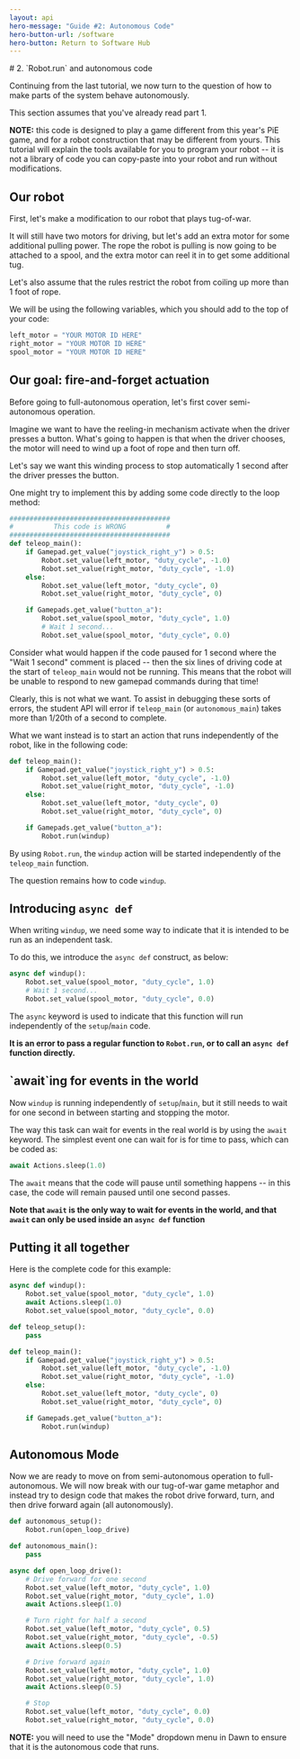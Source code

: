 ```yaml
---
layout: api
hero-message: "Guide #2: Autonomous Code"
hero-button-url: /software
hero-button: Return to Software Hub
---
```

<div class="container" style="max-width:1400px">
<div class="row">

  <div class="col-sm-2">
    <nav id="toc" data-spy="affix" data-toggle="toc"></nav>
  </div>

  <div class="col-sm-10" markdown="1">
# 2. `Robot.run` and autonomous code

Continuing from the last tutorial, we now turn to the question of how to make parts of the system behave autonomously.

This section assumes that you've already read part 1.

**NOTE:** this code is designed to play a game different from this year's PiE game, and for a robot construction that may be different from yours. This tutorial will explain the tools available for you to program your robot -- it is not a library of code you can copy-paste into your robot and run without modifications.

## Our robot

First, let's make a modification to our robot that plays tug-of-war.

It will still have two motors for driving, but let's add an extra motor for some additional pulling power. The rope the robot is pulling is now going to be attached to a spool, and the extra motor can reel it in to get some additional tug.

Let's also assume that the rules restrict the robot from coiling up more than 1 foot of rope.

We will be using the following variables, which you should add to the top of your code:

~~~ python
left_motor = "YOUR MOTOR ID HERE"
right_motor = "YOUR MOTOR ID HERE"
spool_motor = "YOUR MOTOR ID HERE"
~~~

<h2 data-toc-text="Fire-and-forget actuation">Our goal: fire-and-forget actuation</h2>

Before going to full-autonomous operation, let's first cover semi-autonomous operation.

Imagine we want to have the reeling-in mechanism activate when the driver presses a button. What's going to happen is that when the driver chooses, the motor will need to wind up a foot of rope and then turn off.

Let's say we want this winding process to stop automatically 1 second after the driver presses the button.


One might try to implement this by adding some code directly to the loop method:

~~~ python
########################################
#          This code is WRONG          #
########################################
def teleop_main():
    if Gamepad.get_value("joystick_right_y") > 0.5:
        Robot.set_value(left_motor, "duty_cycle", -1.0)
        Robot.set_value(right_motor, "duty_cycle", -1.0)
    else:
        Robot.set_value(left_motor, "duty_cycle", 0)
        Robot.set_value(right_motor, "duty_cycle", 0)

    if Gamepads.get_value("button_a"):
        Robot.set_value(spool_motor, "duty_cycle", 1.0)
        # Wait 1 second...
        Robot.set_value(spool_motor, "duty_cycle", 0.0)
~~~

Consider what would happen if the code paused for 1 second where the "Wait 1 second" comment is placed -- then the six lines of driving code at the start of `teleop_main` would not be running. This means that the robot will be unable to respond to new gamepad commands during that time!

Clearly, this is not what we want. To assist in debugging these sorts of errors, the student API will error if `teleop_main` (or `autonomous_main`) takes more than 1/20th of a second to complete.

What we want instead is to start an action that runs independently of the robot, like in the following code:

~~~ python
def teleop_main():
    if Gamepad.get_value("joystick_right_y") > 0.5:
        Robot.set_value(left_motor, "duty_cycle", -1.0)
        Robot.set_value(right_motor, "duty_cycle", -1.0)
    else:
        Robot.set_value(left_motor, "duty_cycle", 0)
        Robot.set_value(right_motor, "duty_cycle", 0)

    if Gamepads.get_value("button_a"):
        Robot.run(windup)
~~~

By using `Robot.run`, the `windup` action will be started independently of the `teleop_main` function.

The question remains how to code `windup`.

## Introducing `async def`

When writing `windup`, we need some way to indicate that it is intended to be run as an independent task.

To do this, we introduce the `async def` construct, as below:

~~~ python
async def windup():
    Robot.set_value(spool_motor, "duty_cycle", 1.0)
    # Wait 1 second...
    Robot.set_value(spool_motor, "duty_cycle", 0.0)
~~~

The `async` keyword is used to indicate that this function will run independently of the `setup`/`main` code.

__It is an error to pass a regular function to `Robot.run`, or to call an `async def` function directly.__

<h2 data-toc-text="'await'ing events" markdown="1">`await`ing for events in the world</h2>

Now `windup` is running independently of `setup`/`main`, but it still needs to wait for one second in between starting and stopping the motor.

The way this task can wait for events in the real world is by using the `await` keyword. The simplest event one can wait for is for time to pass, which can be coded as:
~~~ python
await Actions.sleep(1.0)
~~~

The `await` means that the code will pause until something happens -- in this case, the code will remain paused until one second passes.

__Note that `await` is the only way to wait for events in the world, and that `await` can only be used inside an `async def` function__

## Putting it all together

Here is the complete code for this example:

~~~ python
async def windup():
    Robot.set_value(spool_motor, "duty_cycle", 1.0)
    await Actions.sleep(1.0)
    Robot.set_value(spool_motor, "duty_cycle", 0.0)

def teleop_setup():
    pass

def teleop_main():
    if Gamepad.get_value("joystick_right_y") > 0.5:
        Robot.set_value(left_motor, "duty_cycle", -1.0)
        Robot.set_value(right_motor, "duty_cycle", -1.0)
    else:
        Robot.set_value(left_motor, "duty_cycle", 0)
        Robot.set_value(right_motor, "duty_cycle", 0)

    if Gamepads.get_value("button_a"):
        Robot.run(windup)
~~~

## Autonomous Mode

Now we are ready to move on from semi-autonomous operation to full-autonomous. We will now break with our tug-of-war game metaphor and instead try to design code that makes the robot drive forward, turn, and then drive forward again (all autonomously).

~~~ python
def autonomous_setup():
    Robot.run(open_loop_drive)

def autonomous_main():
    pass

async def open_loop_drive():
    # Drive forward for one second
    Robot.set_value(left_motor, "duty_cycle", 1.0)
    Robot.set_value(right_motor, "duty_cycle", 1.0)
    await Actions.sleep(1.0)

    # Turn right for half a second
    Robot.set_value(left_motor, "duty_cycle", 0.5)
    Robot.set_value(right_motor, "duty_cycle", -0.5)
    await Actions.sleep(0.5)

    # Drive forward again
    Robot.set_value(left_motor, "duty_cycle", 1.0)
    Robot.set_value(right_motor, "duty_cycle", 1.0)
    await Actions.sleep(0.5)

    # Stop
    Robot.set_value(left_motor, "duty_cycle", 0.0)
    Robot.set_value(right_motor, "duty_cycle", 0.0)

~~~

__NOTE:__ you will need to use the "Mode" dropdown menu in Dawn to ensure that it is the autonomous code that runs.


  </div>
</div>
</div>
